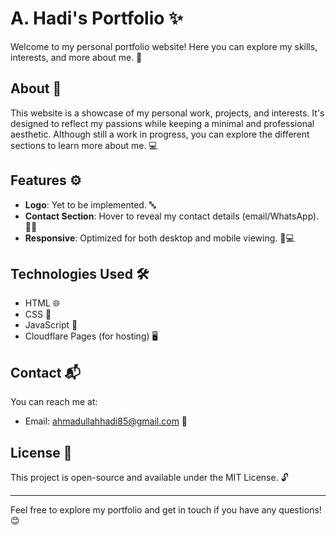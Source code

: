 # A. Hadi's Portfolio ✨

Welcome to my personal portfolio website! Here you can explore my skills, interests, and more about me. 🌟

## About 📝

This website is a showcase of my personal work, projects, and interests. It's designed to reflect my passions while keeping a minimal and professional aesthetic. Although still a work in progress, you can explore the different sections to learn more about me. 💻

## Features ⚙️

- **Logo**: Yet to be implemented. 🔤
- **Contact Section**: Hover to reveal my contact details (email/WhatsApp). 📧📱
- **Responsive**: Optimized for both desktop and mobile viewing. 📱💻

## Technologies Used 🛠️

- HTML 🌐
- CSS 🎨
- JavaScript 📜
- Cloudflare Pages (for hosting) 🖥️

## Contact 📬

You can reach me at:

- Email: [ahmadullahhadi85@gmail.com](mailto:ahmadullahhadi85@gmail.com) 📧

## License 📝

This project is open-source and available under the MIT License. 🔓

---

Feel free to explore my portfolio and get in touch if you have any questions! 😊
